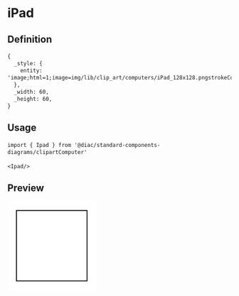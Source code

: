 # iPad

## Definition

```
{
  _style: { 
    entity: 'image;html=1;image=img/lib/clip_art/computers/iPad_128x128.pngstrokeColor=none;',
  },
  _width: 60,
  _height: 60,
}
```

## Usage

```
import { Ipad } from '@diac/standard-components-diagrams/clipartComputer'

<Ipad/>
```

## Preview

<img src="./ipad.png" width="200"/>
